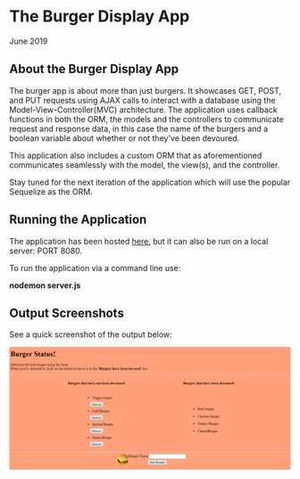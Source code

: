 # The Burger Display App

June 2019

## About the Burger Display App

The burger app is about more than just burgers. It showcases GET, POST, and PUT requests using AJAX calls to interact with a database using the Model-View-Controller(MVC) architecture. The application uses callback functions in both the ORM, the models and the controllers to communicate request and response data, in this case the name of the burgers and a boolean variable about whether or not they've been devoured. 

This application also includes a custom ORM that as aforementioned communicates seamlessly with the model, the view(s), and the controller.

Stay tuned for the next iteration of the application which will use the popular Sequelize as the ORM.

## Running the Application

The application has been hosted [here.](https://fierce-forest-11043.herokuapp.com/) but it can also be run on a local server: PORT 8080.

To run the application via a command line use:

**nodemon server.js** 

## Output Screenshots 

See a quick screenshot of the output below:

![SecondScreenshot](./public/assets/img/output.PNG)

